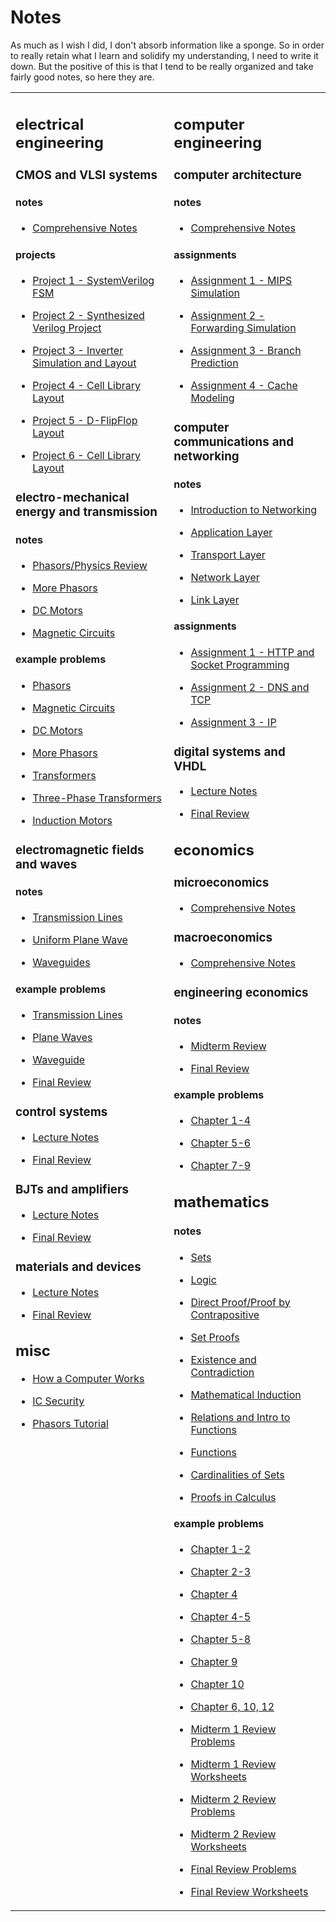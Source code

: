 <h1>Notes</h1><p>As much as I wish I did, I don't absorb information like a sponge. So in order to really retain what I learn and solidify my understanding, I need to write it down. But the positive of this is that I tend to be really organized and take fairly good notes, so here they are.</p><table><tr><td valign="top"> <h2 id="electricalengineering">electrical engineering</h2> <h3 id="cmosandvlsisystems">CMOS and VLSI systems</h3> <h4>notes</h4> <ul> <li><a target="_blank" href="https://github.com/crclayton/notes/blob/master/VLSI Systems/ELEC 402 Notes.pdf">Comprehensive Notes</a> </li></ul> <h4>projects</h4> <ul> <li><a target="_blank" href="https://github.com/crclayton/notes/blob/master/VLSI Systems/Project 1 - SystemVerilog FSM.pdf">Project 1 - SystemVerilog FSM</a> </li></ul> <ul> <li><a target="_blank" href="https://github.com/crclayton/notes/blob/master/VLSI Systems/Project 2 - Synthesized Verilog Project.pdf">Project 2 - Synthesized Verilog Project</a> </li></ul> <ul> <li><a target="_blank" href="https://github.com/crclayton/notes/blob/master/VLSI Systems/Project 3 - Inverter Simulation and Layout.pdf">Project 3 - Inverter Simulation and Layout</a> </li></ul> <ul> <li><a target="_blank" href="https://github.com/crclayton/notes/blob/master/VLSI Systems/Project 4 - Cell Library Layout.pdf">Project 4 - Cell Library Layout</a> </li></ul> <ul> <li><a target="_blank" href="https://github.com/crclayton/notes/blob/master/VLSI Systems/Project 5 - D-FlipFlop Layout.pdf">Project 5 - D-FlipFlop Layout</a> </li></ul> <ul> <li><a target="_blank" href="https://github.com/crclayton/notes/blob/master/VLSI Systems/Project 6 - Cell Library Layout.pdf">Project 6 - Cell Library Layout</a> </li></ul> <h3 id="electromechanicalenergyandtransmission">electro-mechanical energy and transmission</h3> <h4 id="notes-1">notes</h4> <ul> <li> <p><a target="_blank" href="https://github.com/crclayton/notes/blob/master/Electro-Mechanical Energy and Transmission/Notes - Phasors and Physics Review.pdf">Phasors/Physics Review</a> </p></li><li> <p><a target="_blank" href="https://github.com/crclayton/notes/blob/master/Electro-Mechanical Energy and Transmission/Notes - Phasors 2.pdf">More Phasors</a> </p></li><li> <p><a target="_blank" href="https://github.com/crclayton/notes/blob/master/Electro-Mechanical Energy and Transmission/Notes - DC Motors.pdf">DC Motors</a> </p></li><li> <p><a target="_blank" href="https://github.com/crclayton/notes/blob/master/Electro-Mechanical Energy and Transmission/Notes - Magnetic Circuits.pdf">Magnetic Circuits</a> </p></li></ul> <h4 id="exampleproblems">example problems</h4> <ul> <li> <p><a target="_blank" href="https://github.com/crclayton/notes/blob/master/Electro-Mechanical Energy and Transmission/Assignment 1 - Phasors.pdf">Phasors</a> </p></li><li> <p><a target="_blank" href="https://github.com/crclayton/notes/blob/master/Electro-Mechanical Energy and Transmission/Assignment 2 - Magnetic Circuits.pdf">Magnetic Circuits</a> </p></li><li> <p><a target="_blank" href="https://github.com/crclayton/notes/blob/master/Electro-Mechanical Energy and Transmission/Assignment 3 - DC Motors.pdf">DC Motors</a> </p></li><li> <p><a target="_blank" href="https://github.com/crclayton/notes/blob/master/Electro-Mechanical Energy and Transmission/Assignment 4 - Phasors 2.pdf">More Phasors</a> </p></li><li> <p><a target="_blank" href="https://github.com/crclayton/notes/blob/master/Electro-Mechanical Energy and Transmission/Assignment 5 - Transformers.pdf">Transformers</a> </p></li><li> <p><a target="_blank" href="https://github.com/crclayton/notes/blob/master/Electro-Mechanical Energy and Transmission/Assignment 6 - Three Phase Transformers.pdf">Three-Phase Transformers</a> </p></li><li> <p><a target="_blank" href="https://github.com/crclayton/notes/blob/master/Electro-Mechanical Energy and Transmission/Assignment 7 - Induction Motors.pdf">Induction Motors</a> </p></li></ul> <h3 id="electromagneticfieldsandwaves">electromagnetic fields and waves</h3> <h4 id="notes-2">notes</h4> <ul> <li> <p><a target="_blank" href="https://github.com/crclayton/notes/blob/master/Electromagnetic Fields and Waves/Notes - Transmission Lines.pdf">Transmission Lines</a> </p></li><li> <p><a target="_blank" href="https://github.com/crclayton/notes/blob/master/Electromagnetic Fields and Waves/Notes - Uniform Plane Wave.pdf">Uniform Plane Wave</a> </p></li><li> <p><a target="_blank" href="https://github.com/crclayton/notes/blob/master/Electromagnetic Fields and Waves/Notes - Waveguides.pdf">Waveguides</a> </p></li></ul> <h4 id="exampleproblems-1">example problems</h4> <ul> <li> <p><a target="_blank" href="https://github.com/crclayton/notes/blob/master/Electromagnetic Fields and Waves/Assignment 1 - Transmission Lines.pdf">Transmission Lines</a> </p></li><li> <p><a target="_blank" href="https://github.com/crclayton/notes/blob/master/Electromagnetic Fields and Waves/Assignment 2 - Plane Waves.pdf">Plane Waves</a> </p></li><li> <p><a target="_blank" href="https://github.com/crclayton/notes/blob/master/Electromagnetic Fields and Waves/Assignment 3 - Waveguides.pdf">Waveguide</a> </p></li><li> <p><a target="_blank" href="https://github.com/crclayton/notes/blob/master/Electromagnetic Fields and Waves/Final Review - Sample Questions.pdf">Final Review</a> </p></li></ul> <h3 id="controlsystems">control systems</h3> <ul> <li> <p><a target="_blank" href="https://github.com/crclayton/notes/blob/master/Control Systems/EECE 360 - controls - lecture notes.pdf">Lecture Notes</a> </p></li><li> <p><a target="_blank" href="https://github.com/crclayton/notes/blob/master/Control Systems/EECE 360 - controls - final review.pdf">Final Review</a> </p></li></ul> <h3 id="bjtsandamplifiers">BJTs and amplifiers</h3> <ul> <li> <p><a target="_blank" href="https://github.com/crclayton/notes/blob/master/BJTs/EECE 356 - circuits - lecture notes.pdf">Lecture Notes</a> </p></li><li> <p><a target="_blank" href="https://github.com/crclayton/notes/blob/master/BJTs/EECE 356 - circuits - final review.pdf">Final Review</a> </p></li></ul> <h3 id="materialsanddevices">materials and devices</h3> <ul> <li> <p> <a target="_blank" href="https://github.com/crclayton/notes/blob/master/Materials and Devices/EECE 352 - materials - lecture notes.pdf">Lecture Notes</a> </p></li><li> <p> <a target="_blank" href="https://github.com/crclayton/notes/blob/master/Materials and Devices/EECE 352 - materials - final review.pdf">Final Review</a> </p></li></ul> <h2 id="misc">misc</h2> <ul> <li> <p><a target="_blank" href="https://github.com/crclayton/notes/blob/master/How a Computer Works/How a Computer Works.pdf">How a Computer Works</a> </p></li><li> <p><a target="_blank" href="https://github.com/crclayton/notes/blob/master/IC Security/IC Security.pdf">IC Security</a> </p></li><li> <p><a target="_blank" href="https://github.com/crclayton/notes/blob/master/Phasors/Tutorial.pdf">Phasors Tutorial</a> </p></li></ul></td><td valign="top"> <h2 id="computerengineering">computer engineering</h2> <h3 id="computerarchitecture">computer architecture</h3> <h4>notes</h4> <ul> <li><a target="_blank" href="https://github.com/crclayton/notes/blob/master/Computer Architecture/CPEN 411 Notes.pdf">Comprehensive Notes</a> </li></ul> <h4>assignments</h4> <ul> <li><a target="_blank" href="https://github.com/crclayton/notes/blob/master/Computer Architecture/Assignment 1 - MIPS Simulation.pdf">Assignment 1 - MIPS Simulation</a> </li></ul> <ul> <li><a target="_blank" href="https://github.com/crclayton/notes/blob/master/Computer Architecture/Assignment 2 - Forwarding Simulation.pdf">Assignment 2 - Forwarding Simulation</a> </li></ul> <ul> <li><a target="_blank" href="https://github.com/crclayton/notes/blob/master/Computer Architecture/Assignment 3 - Branch Prediction.pdf">Assignment 3 - Branch Prediction</a> </li></ul> <ul> <li><a target="_blank" href="https://github.com/crclayton/notes/blob/master/Computer Architecture/Assignment 4 - Cache Modeling.pdf">Assignment 4 - Cache Modeling</a> </li></ul> <h3 id="computercommunicationsandnetworking">computer communications and networking</h3> <h4>notes</h4> <ul> <li> <p><a target="_blank" href="https://github.com/crclayton/notes/blob/master/Computer Communications and Networks/Chapter 1 - Introduction to Computer Networking.pdf">Introduction to Networking</a> </p></li><li> <p><a target="_blank" href="https://github.com/crclayton/notes/blob/master/Computer Communications and Networks/Chapter 2 - Application Layer.pdf">Application Layer</a> </p></li><li> <p><a target="_blank" href="https://github.com/crclayton/notes/blob/master/Computer Communications and Networks/Chapter 3 - Transport Layer.pdf">Transport Layer</a> </p></li><li> <p><a target="_blank" href="https://github.com/crclayton/notes/blob/master/Computer Communications and Networks/Chapter 4 - Network Layer.pdf">Network Layer</a> </p></li><li> <p><a target="_blank" href="https://github.com/crclayton/notes/blob/master/Computer Communications and Networks/Chapter 5 - Link Layer.pdf">Link Layer</a> </p></li></ul> <h4>assignments</h4> <ul> <li> <p> <a target="_blank" href="https://github.com/crclayton/notes/blob/master/Computer Communications and Networks/Assignment 1 - HTTP and Socket Programming.pdf">Assignment 1 - HTTP and Socket Programming</a> </p></li><li> <p> <a target="_blank" href="https://github.com/crclayton/notes/blob/master/Computer Communications and Networks/Assignment 2 - DNS and TCP.pdf">Assignment 2 - DNS and TCP</a> </p></li><li> <p> <a target="_blank" href="https://github.com/crclayton/notes/blob/master/Computer Communications and Networks/Assignment 3 - IP.pdf">Assignment 3 - IP</a> </p></li></ul> <h3 id="digitalsystemsandvhdl">digital systems and VHDL</h3> <ul> <li> <p><a target="_blank" href="https://github.com/crclayton/notes/blob/master/Digital Systems Design/EECE 353 - systems - lecture notes.pdf">Lecture Notes</a> </p></li><li> <p><a target="_blank" href="https://github.com/crclayton/notes/blob/master/Digital Systems Design/EECE 353 - systems - final review.pdf">Final Review</a> </p></li></ul> <h2 id="economics">economics</h2> <h3 id="microeconomics">microeconomics</h3> <ul> <li><a target="_blank" href="https://github.com/crclayton/notes/blob/master/Microeconomics/ECON 101 Notes.pdf">Comprehensive Notes</a> </li></ul> <h3 id="macroeconomics">macroeconomics</h3> <ul> <li><a target="_blank" href="https://github.com/crclayton/notes/blob/master/Macroeconomics/ECON 102 Macroeconomics Notes.pdf">Comprehensive Notes</a> </li></ul> <h3 id="engineeringeconomics">engineering economics</h3> <h4 id="notes-3">notes</h4> <ul> <li> <p><a target="_blank" href="https://github.com/crclayton/notes/blob/master/Engineering Economics/Midterm Review.pdf">Midterm Review</a> </p></li><li> <p><a target="_blank" href="https://github.com/crclayton/notes/blob/master/Engineering Economics/Final Review.pdf">Final Review</a> </p></li></ul> <h4 id="exampleproblems-2">example problems</h4> <ul> <li> <p><a target="_blank" href="https://github.com/crclayton/notes/blob/master/Engineering Economics/Assignment 1 (Ch. 1-4).pdf">Chapter 1-4</a> </p></li><li> <p><a target="_blank" href="https://github.com/crclayton/notes/blob/master/Engineering Economics/Assignment 2 (Ch. 5-6).pdf">Chapter 5-6</a> </p></li><li> <p><a target="_blank" href="https://github.com/crclayton/notes/blob/master/Engineering Economics/Assignment 3 (Ch. 7-9).pdf">Chapter 7-9</a> </p></li></ul> <h2 id="mathematics">mathematics</h2> <h4 id="notes-4">notes</h4> <ul> <li> <p><a target="_blank" href="https://github.com/crclayton/notes/blob/master/Mathematical Proofs/Ch. 1 Sets.pdf">Sets</a> </p></li><li> <p><a target="_blank" href="https://github.com/crclayton/notes/blob/master/Mathematical Proofs/Ch. 2 Logic.pdf">Logic</a> </p></li><li> <p><a target="_blank" href="https://github.com/crclayton/notes/blob/master/Mathematical Proofs/Ch. 3 Direct Proof and Proof by Contrapositive.pdf">Direct Proof/Proof by Contrapositive</a> </p></li><li> <p><a target="_blank" href="https://github.com/crclayton/notes/blob/master/Mathematical Proofs/Ch. 4 Set Proofs.pdf">Set Proofs</a> </p></li><li> <p><a target="_blank" href="https://github.com/crclayton/notes/blob/master/Mathematical Proofs/Ch. 5 Existence and Contradiction.pdf">Existence and Contradiction</a> </p></li><li> <p><a target="_blank" href="https://github.com/crclayton/notes/blob/master/Mathematical Proofs/Ch. 6 Mathematical Induction.pdf">Mathematical Induction</a> </p></li><li> <p><a target="_blank" href="https://github.com/crclayton/notes/blob/master/Mathematical Proofs/Ch. 8-9 Relations and Functions.pdf">Relations and Intro to Functions</a> </p></li><li> <p><a target="_blank" href="https://github.com/crclayton/notes/blob/master/Mathematical Proofs/Ch. 9 Functions.pdf">Functions</a> </p></li><li> <p><a target="_blank" href="https://github.com/crclayton/notes/blob/master/Mathematical Proofs/Ch. 10 Cardinalities of Sets.pdf">Cardinalities of Sets</a> </p></li><li> <p><a target="_blank" href="https://github.com/crclayton/notes/blob/master/Mathematical Proofs/Ch. 12 Proofs in Calculus.pdf">Proofs in Calculus</a> </p></li></ul> <h4 id="exampleproblems-3">example problems</h4> <ul> <li> <p><a target="_blank" href="https://github.com/crclayton/notes/blob/master/Mathematical Proofs/Assignment 1 (Ch. 1-2).pdf">Chapter 1-2</a> </p></li><li> <p><a target="_blank" href="https://github.com/crclayton/notes/blob/master/Mathematical Proofs/Assignment 2 (Ch. 2-3).pdf">Chapter 2-3</a> </p></li><li> <p><a target="_blank" href="https://github.com/crclayton/notes/blob/master/Mathematical Proofs/Assignment 3 (Ch. 4).pdf">Chapter 4</a> </p></li><li> <p><a target="_blank" href="https://github.com/crclayton/notes/blob/master/Mathematical Proofs/Assignment 5 (Ch. 4-5).pdf">Chapter 4-5</a> </p></li><li> <p><a target="_blank" href="https://github.com/crclayton/notes/blob/master/Mathematical Proofs/Assignment 6 (Ch. 5-8).pdf">Chapter 5-8</a> </p></li><li> <p> <a target="_blank" href="https://github.com/crclayton/notes/blob/master/Mathematical Proofs/Assignment 8 (Ch. 9).pdf">Chapter 9</a> </p></li><li> <p> <a target="_blank" href="https://github.com/crclayton/notes/blob/master/Mathematical Proofs/Assignment 9 (Ch. 10).pdf">Chapter 10</a> </p></li><li> <p> <a target="_blank" href="https://github.com/crclayton/notes/blob/master/Mathematical Proofs/Assignment 10 (Ch. 10, 6, 12).pdf">Chapter 6, 10, 12</a> </p></li><li> <p><a target="_blank" href="https://github.com/crclayton/notes/blob/master/Mathematical Proofs/Midterm 1 Review Problems.pdf">Midterm 1 Review Problems</a> </p></li><li> <p><a target="_blank" href="https://github.com/crclayton/notes/blob/master/Mathematical Proofs/Midterm 1 Review Worksheets.pdf">Midterm 1 Review Worksheets</a> </p></li><li> <p><a target="_blank" href="https://github.com/crclayton/notes/blob/master/Mathematical Proofs/Midterm 2 Review Problems.pdf">Midterm 2 Review Problems</a> </p></li><li> <p><a target="_blank" href="https://github.com/crclayton/notes/blob/master/Mathematical Proofs/Midterm 2 Review Worksheets.pdf">Midterm 2 Review Worksheets</a> </p></li><li> <p><a target="_blank" href="https://github.com/crclayton/notes/blob/master/Mathematical Proofs/Final Review Problems.pdf">Final Review Problems</a> </p></li><li> <p><a target="_blank" href="https://github.com/crclayton/notes/blob/master/Mathematical Proofs/Final Worksheet Problems.pdf">Final Review Worksheets</a> </p></li></ul></td></tr></table>